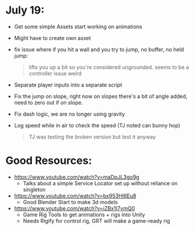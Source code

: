 # July 19:
- Get some simple Assets start working on animations
- Might have to create own asset

- fix issue where if you hit a wall and you try to jump, no buffer, no held jump:
  > lifts you up a bit so you're considered ungrounded.
  > seems to be a controller issue weird

- Separate player inputs into a separate script
- Fix the jump on slope, right now on slopes there's a bit of angle added, need to zero out if on slope.
- Fix dash logic, we are no longer using gravity
- Log speed while in air to check the speed (TJ noted can bunny hop)
    > TJ was testing the broken version but test it anyway


# Good Resources:
- https://www.youtube.com/watch?v=maDpJL3go9g
    - Talks about a simple Service Locator set up without reliance on singleton
- https://www.youtube.com/watch?v=bx953Hl6Eu8
    - Good Blender Start to make 3d models
- https://www.youtube.com/watch?v=iZBx1I7vmQ0
    - Game Rig Tools to get animations + rigs into Unity
    - Needs Rigify for control rig, GRT will make a game-ready rig
